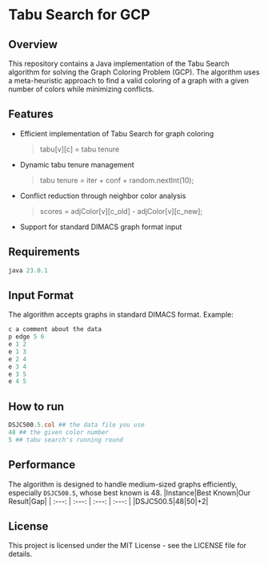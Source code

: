 # Tabu Search for GCP
## Overview
This repository contains a Java implementation of the Tabu Search algorithm for solving the Graph Coloring Problem (GCP). The algorithm uses a meta-heuristic approach to find a valid coloring of a graph with a given number of colors while minimizing conflicts.
## Features
- Efficient implementation of Tabu Search for graph coloring
  > tabu[v][c] = tabu tenure
- Dynamic tabu tenure management
  > tabu tenure = iter + conf + random.nextInt(10);
- Conflict reduction through neighbor color analysis
  > scores = adjColor[v][c_old] - adjColor[v][c_new];
- Support for standard DIMACS graph format input
## Requirements
```powershell
java 23.0.1
```
## Input Format
The algorithm accepts graphs in standard DIMACS format. Example:
```Java
c a comment about the data
p edge 5 6
e 1 2
e 1 3
e 2 4
e 3 4
e 3 5
e 4 5
```
## How to run
```powershell
DSJC500.5.col ## the data file you use
48 ## the given color number
5 ## tabu search's running round
```
## Performance
The algorithm is designed to handle medium-sized graphs efficiently, especially `DSJC500.5`, whose best known is 48.
|Instance|Best Known|Our Result|Gap|
| :---: | :---: | :---: | :---: |
|DSJC500.5|48|50|+2|
## License
This project is licensed under the MIT License - see the LICENSE file for details.